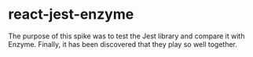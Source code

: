 # react-jest-enzyme
The purpose of this spike was to test the Jest library and compare it with Enzyme. Finally, it has been discovered that they play so well together.
